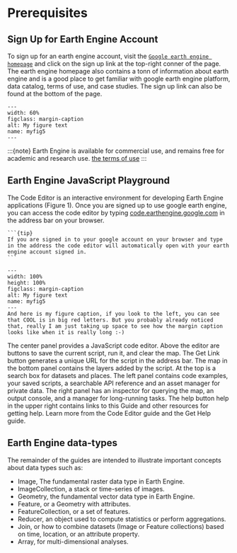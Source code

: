 # Prerequisites

## Sign Up for Earth Engine Account

To sign up for an earth engine account, visit the [`Google earth engine homepage`](https://earthengine.google.com) and click on the sign up link at the top-right conner of the page. The earth engine homepage also contains a tonn of information about earth engine and is a good place to get familiar with google earth engine platform, data catalog, terms of use, and case studies. The sign up link can also be found at the bottom of the page.

```{figure} ../_static/signup.png
---
width: 60%
figclass: margin-caption
alt: My figure text
name: myfig5
---
```

:::{note}
Earth Engine is available for commercial use, and remains free for academic and research use. [the terms of use](https://earthengine.google.com/terms/)
:::

## Earth Engine JavaScript Playground

The Code Editor is an interactive environment for developing Earth Engine applications (Figure 1). Once you are signed up to use google earth engine, you can access the code editor by typing [code.earthengine.google.com](https://code.earthengine.google.com/) in the address bar on your browser.

````{sidebar} **My sidebar title**
```{tip}
If you are signed in to your google account on your browser and type in the address the code editor will automatically open with your earth engine account signed in.
```
````

```{figure} ../_static/code_editor.png
---
width: 100%
height: 100%
figclass: margin-caption
alt: My figure text
name: myfig5
---
And here is my figure caption, if you look to the left, you can see that COOL is in big red letters. But you probably already noticed that, really I am just taking up space to see how the margin caption looks like when it is really long :-)
```

The center panel provides a JavaScript code editor. Above the editor are buttons to save the current script, run it, and clear the map. The Get Link button generates a unique URL for the script in the address bar. The map in the bottom panel contains the layers added by the script. At the top is a search box for datasets and places. The left panel contains code examples, your saved scripts, a searchable API reference and an asset manager for private data. The right panel has an inspector for querying the map, an output console, and a manager for long-running tasks. The help button help in the upper right contains links to this Guide and other resources for getting help. Learn more from the Code Editor guide and the Get Help guide.

## Earth Engine data-types

The remainder of the guides are intended to illustrate important concepts about data types such as:

- Image, The fundamental raster data type in Earth Engine.
- ImageCollection, a stack or time-series of images.
- Geometry, the fundamental vector data type in Earth Engine.
- Feature, or a Geometry with attributes.
- FeatureCollection, or a set of features.
- Reducer, an object used to compute statistics or perform aggregations.
- Join, or how to combine datasets (Image or Feature collections) based on time, location, or an attribute property.
- Array, for multi-dimensional analyses.
